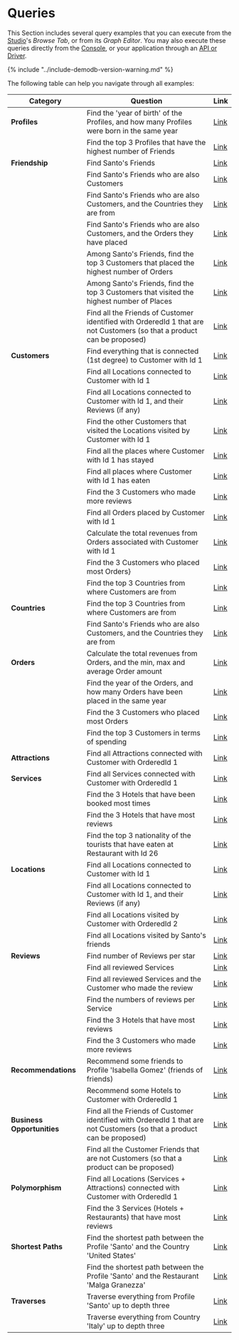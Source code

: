 
# Queries

This Section includes several query examples that you can execute from the [Studio](../../../studio/README.md)'s _Browse Tab_, or from its _Graph Editor_. You may also execute these queries directly from the [Console](../../../console/README.md), or your application through an [API or Driver](../../../apis-and-drivers/README.md).  

{% include "../include-demodb-version-warning.md" %}

The following table can help you navigate through all examples:

|Category                    | Question                                                                                                                | Link
|----------------------------|-------------------------------------------------------------------------------------------------------------------------|--------------------------------------------------------------|
| **Profiles**               | Find the 'year of birth' of the Profiles, and how many Profiles were born in the same year                              | [Link](DemoDB-Queries-Profiles.md#example-1)                 |
|                            | Find the top 3 Profiles that have the highest number of Friends                                                         | [Link](DemoDB-Queries-Profiles.md#example-2)                 |
| **Friendship**             | Find Santo's Friends                                                                                                    | [Link](DemoDB-Queries-Friendship.md#example-1)               |
|                            | Find Santo's Friends who are also Customers                                                                             | [Link](DemoDB-Queries-Friendship.md#example-2)               |
|                            | Find Santo's Friends who are also Customers, and the Countries they are from                                            | [Link](DemoDB-Queries-Friendship.md#example-3)               |
|                            | Find Santo's Friends who are also Customers, and the Orders they have placed                                            | [Link](DemoDB-Queries-Friendship.md#example-4)               |
|                            | Among Santo's Friends, find the top 3 Customers that placed the highest number of Orders                                | [Link](DemoDB-Queries-Friendship.md#example-5)               |
|                            | Among Santo's Friends, find the top 3 Customers that visited the highest number of Places                               | [Link](DemoDB-Queries-Friendship.md#example-6)               |
|                            | Find all the Friends of Customer identified with OrderedId 1 that are not Customers (so that a product can be proposed) | [Link](DemoDB-Queries-Friendship.md#example-7)               |
| **Customers**              | Find everything that is connected (1st degree) to Customer with Id 1                                                    | [Link](DemoDB-Queries-Customers.md#example-1)                |
|                            | Find all Locations connected to Customer with Id 1                                                                      | [Link](DemoDB-Queries-Customers.md#example-2)                |
|                            | Find all Locations connected to Customer with Id 1, and their Reviews (if any)                                          | [Link](DemoDB-Queries-Customers.md#example-3)                |
|                            | Find the other Customers that visited the Locations visited by Customer with Id 1                                       | [Link](DemoDB-Queries-Customers.md#example-4)                |
|                            | Find all the places where Customer with Id 1 has stayed                                                                 | [Link](DemoDB-Queries-Customers.md#example-5)                |
|                            | Find all places where Customer with Id 1 has eaten                                                                      | [Link](DemoDB-Queries-Customers.md#example-6)                |
|                            | Find the 3 Customers who made more reviews                                                                              | [Link](DemoDB-Queries-Customers.md#example-7)                |
|                            | Find all Orders placed by Customer with Id 1                                                                            | [Link](DemoDB-Queries-Customers.md#example-8)                |
|                            | Calculate the total revenues from Orders associated with Customer with Id 1                                             | [Link](DemoDB-Queries-Customers.md#example-9)                |
|                            | Find the 3 Customers who placed most Orders}                                                                            | [Link](DemoDB-Queries-Customers.md#example-10)               |
|                            | Find the top 3 Countries from where Customers are from                                                                  | [Link](DemoDB-Queries-Customers.md#example-11)               |               
| **Countries**              | Find the top 3 Countries from where Customers are from                                                                  | [Link](DemoDB-Queries-Countries.md#example-1)                |
|                            | Find Santo's Friends who are also Customers, and the Countries they are from                                            | [Link](DemoDB-Queries-Countries.md#example-2)                |               
| **Orders**                 | Calculate the total revenues from Orders, and the min, max and average Order amount                                     | [Link](DemoDB-Queries-Orders.md#example-1)                   |
|                            | Find the year of the Orders, and how many Orders have been placed in the same year                                      | [Link](DemoDB-Queries-Orders.md#example-2)                   |
|                            | Find the 3 Customers who placed most Orders                                                                             | [Link](DemoDB-Queries-Orders.md#example-3)                   |
|                            | Find the top 3 Customers in terms of spending                                                                           | [Link](DemoDB-Queries-Orders.md#example-4)                   |
| **Attractions**            | Find all Attractions connected with Customer with OrderedId 1                                                           | [Link](DemoDB-Queries-Attractions.md#example-1)              |
| **Services**               | Find all Services connected with Customer with OrderedId 1                                                              | [Link](DemoDB-Queries-Services.md#example-1)                 |
|                            | Find the 3 Hotels that have been booked most times                                                                      | [Link](DemoDB-Queries-Services.md#example-2)                 |
|                            | Find the 3 Hotels that have most reviews                                                                                | [Link](DemoDB-Queries-Services.md#example-3)                 |
|                            | Find the top 3 nationality of the tourists that have eaten at Restaurant with Id 26                                     | [Link](DemoDB-Queries-Services.md#example-4)                 |
| **Locations**              | Find all Locations connected to Customer with Id 1                                                                      | [Link](DemoDB-Queries-Locations.md#example-1)                |                                                                |
|                            | Find all Locations connected to Customer with Id 1, and their Reviews (if any)                                          | [Link](DemoDB-Queries-Locations.md#example-2)                |
|                            | Find all Locations visited by Customer with OrderedId 2                                                                 | [Link](DemoDB-Queries-Locations.md#example-3)                |
|                            | Find all Locations visited by Santo's friends                                                                           | [Link](DemoDB-Queries-Locations.md#example-4)                |
| **Reviews**                | Find number of Reviews per star                                                                                         | [Link](DemoDB-Queries-Reviews.md#example-1)                  |
|                            | Find all reviewed Services                                                                                              | [Link](DemoDB-Queries-Reviews.md#example-2)                  |
|                            | Find all reviewed Services and the Customer who made the review                                                         | [Link](DemoDB-Queries-Reviews.md#example-3)                  |
|                            | Find the numbers of reviews per Service                                                                                 | [Link](DemoDB-Queries-Reviews.md#example-4)                  | 
|                            | Find the 3 Hotels that have most reviews                                                                                | [Link](DemoDB-Queries-Reviews.md#example-5)                  |
|                            | Find the 3 Customers who made more reviews                                                                              | [Link](DemoDB-Queries-Reviews.md#example-6)                  |
| **Recommendations**        | Recommend some friends to Profile 'Isabella Gomez' (friends of friends)                                                 | [Link](DemoDB-Queries-Recommendations.md#example-1)          |
|                            | Recommend some Hotels to Customer with OrderedId 1                                                                      | [Link](DemoDB-Queries-Recommendations.md#example-2)          |
| **Business Opportunities** | Find all the Friends of Customer identified with OrderedId 1 that are not Customers (so that a product can be proposed) | [Link](DemoDB-Queries-Business-Opportunities.md#example-1)   |
|                            | Find all the Customer Friends that are not Customers (so that a product can be proposed)                                | [Link](DemoDB-Queries-Business-Opportunities.md#example-2)   |
| **Polymorphism**           | Find all Locations (Services + Attractions) connected with Customer with OrderedId 1                                    | [Link](DemoDB-Queries-Polymorphism.md#example-1)             |
|                            | Find the 3 Services (Hotels + Restaurants) that have most reviews                                                       | [Link](DemoDB-Queries-Polymorphism.md#example-2)             |
| **Shortest Paths**         | Find the shortest path between the Profile 'Santo' and the Country 'United States'                                      | [Link](DemoDB-Queries-Shortest-Paths.md#example-1)           |
|                            | Find the shortest path between the Profile 'Santo' and the Restaurant 'Malga Granezza'                                  | [Link](DemoDB-Queries-Shortest-Paths.md#example-2)           |
| **Traverses**              | Traverse everything from Profile 'Santo' up to depth three                                                              | [Link](DemoDB-Queries-Traverses.md#example-1)                |
|                            | Traverse everything from Country 'Italy' up to depth three                                                              | [Link](DemoDB-Queries-Traverses.md#example-2)                |
